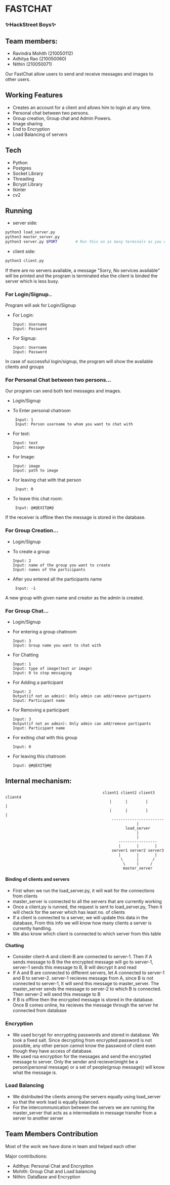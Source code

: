 # FASTCHAT

### ✨HackStreet Boys✨

## Team members:
- Ravindra Mohith (210050112)
- Adhitya Rao (210050060)
- Nithin (210050071)

Our FastChat allow users to send and receive messages and images to other users.

## Working Features

- Creates an account for a client and allows him to login at any time.
- Personal chat between two persons.
- Group creation, Group chat and Admin Powers.
- Image sharing
- End to Encryption
- Load Balancing of servers

## Tech

- Python
- Postgres
- Socket Library 
- Threading
- Bcrypt Library
- tkinter
- cv2

## Running

- server side:
```sh
python3 load_server.py
python3 master_server.py
python3 server.py $PORT        # Run this on as many terminals as you wish with a port number as an argument(Each time you run this a server is created)
```
- client side:
```sh
python3 client.py
```

If there are no servers available, a message "Sorry, No services available" will be printed and the program is terminated else the client is binded the server which is less busy.

### For Login/Signup..

Program will ask for Login/Signup

- For Login:

      Input: Username
      Input: Password

- For Signup:

      Input: Username
      Input: Password

In case of successful login/signup, the program will show the available clients and groups 

### For Personal Chat between two persons...

Our program can send both text messages and images. 

- Login/Signup
- To Enter personal chatroom
   
       Input: 1
       Input: Person username to whom you want to chat with
- For text:

      Input: text 
      Input: message

- For Image:

      Input: image
      Input: path to image

- For leaving chat with that person
    
       Input: 0
       
- To leave this chat room:

       Input: @#@EXIT@#@


If the receiver is offline then the message is stored in the database.

### For Group Creation...

- Login/Signup
- To create a group

      Input: 2
      Input: name of the group you want to create
      Input: names of the participants

- After you entered all the participants name
    
       Input: -1
       
A new group with given name and creator as the admin is created.

### For Group Chat...

- Login/Signup
- For entering a group chatroom

      Input: 3
      Input: Group name you want to chat with
      
- For Chatting

      Input: 1
      Input: type of image(text or image)
      Input: 0 to stop messaging
      
- For Adding a participant
  
      Input: 2
      Output(if not an admin): Only admin can add/remove partipants
      Input: Participant name
      
- For Removing a participant

      Input: 3
      Output(if not an admin): Only admin can add/remove partipants
      Input: Participant name
      
- For exiting chat with this group

      Input: 0
      
- For leaving this chatroom

      Input: @#@EXIT@#@

## Internal mechanism:

                                               client1 client2 client3  client4
                                                  |      |        |       |
                                                  |      |        |       |
                                                   -----------------------
                                                              |
                                                         load_server
                                                              |
                                                              |
                                                      -----------------
                                                      |       |       |
                                                   server1 server2 server3
                                                      |       |       |
                                                       \      |      /
                                                        \     |     /
                                                        master_server
 
 #### Binding of clients and servers
 - First when we run the load_server.py, it will wait for the connections from clients
 - master_server is connected to all the servers that are currently working
 - Once a client.py is runned, the request is sent to load_server.py, Then it will check for the server which has least no. of clients
 - If a client is connected to a server, we will update this data in the database, From this info we will know how many clients a server is currently handling.
 - We also know which client is connected to which server from this table
  
#### Chatting
- Consider client-A and client-B are connected to server-1. Then if A sends message to B the the encrypted message will go to server-1, server-1 sends this message to B, B will decrypt it and read
- If A and B are connected to different servers, let A connected to server-1 and B to server-2. server-1 recieves message from A, since B is not connected to server-1, It will send this message to master_server. The master_server sends the message to server-2 to which B is connected. Then server-2 will send this message to B
- If B is offline then the encrypted message is stored in the database. Once B comes online, he recieves the message through the server he connected from database

### Encryption
- We used bcrypt for encrypting passwords and stored in database. We took a fixed salt. Since decrypting from encrypted password is not possible, any other person cannot know the password of client even though they have access of database. 
- We used rsa encryption for the messages and send the encrypted message to server. Only the sender and reciever(might be a person(personal message) or a set of people(group message)) will know what the message is.

### Load Balancing
- We distributed the clients among the servers equally using load_server so that the work load is equally balanced. 
- For the intercommunication between the servers we are running the master_server that acts as a intermediate in message transfer from a server to another server 

## Team Members Contribution

Most of the work we have done in team and helped each other

Major contributions:
- Adithya: Personal Chat and Encryption
- Mohith: Group Chat and Load balancing
- Nithin: DataBase and Encryption
